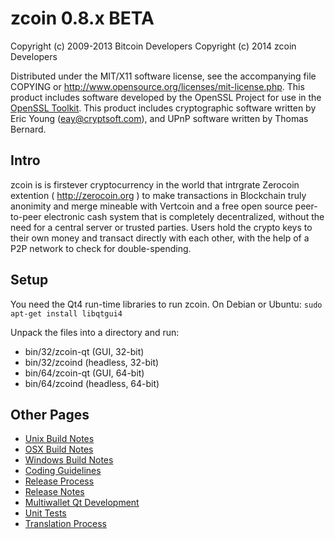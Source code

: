 zcoin 0.8.x BETA
====================

Copyright (c) 2009-2013 Bitcoin Developers
Copyright (c) 2014 zcoin Developers

Distributed under the MIT/X11 software license, see the accompanying
file COPYING or http://www.opensource.org/licenses/mit-license.php.
This product includes software developed by the OpenSSL Project for use in the [OpenSSL Toolkit](http://www.openssl.org/). This product includes
cryptographic software written by Eric Young ([eay@cryptsoft.com](mailto:eay@cryptsoft.com)), and UPnP software written by Thomas Bernard.


Intro
---------------------
zcoin is is firstever cryptocurrency in the world that intrgrate Zerocoin extention ( http://zerocoin.org )
to make transactions in Blockchain truly anonimity and merge mineable with Vertcoin
and a free open source peer-to-peer electronic cash system that is
completely decentralized, without the need for a central server or trusted
parties.  Users hold the crypto keys to their own money and transact directly
with each other, with the help of a P2P network to check for double-spending.


Setup
---------------------
You need the Qt4 run-time libraries to run zcoin. On Debian or Ubuntu:
	`sudo apt-get install libqtgui4`

Unpack the files into a directory and run:

- bin/32/zcoin-qt (GUI, 32-bit)
- bin/32/zcoind (headless, 32-bit)
- bin/64/zcoin-qt (GUI, 64-bit)
- bin/64/zcoind (headless, 64-bit)

Other Pages
---------------------
- [Unix Build Notes](build-unix.md)
- [OSX Build Notes](build-osx.md)
- [Windows Build Notes](build-msw.md)
- [Coding Guidelines](coding.md)
- [Release Process](release-process.md)
- [Release Notes](release-notes.md)
- [Multiwallet Qt Development](multiwallet-qt.md)
- [Unit Tests](unit-tests.md)
- [Translation Process](translation_process.md)
